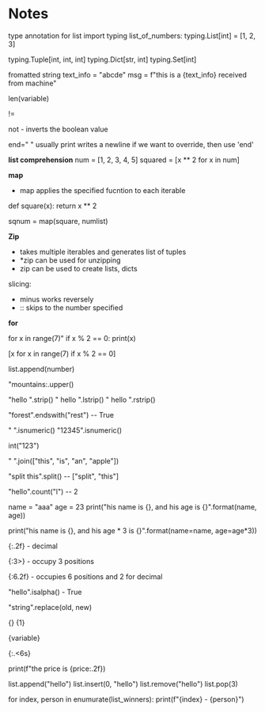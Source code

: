 # Notes

type annotation for list
import typing
list_of_numbers: typing.List[int] = [1, 2, 3]

typing.Tuple[int, int, int]
typing.Dict[str, int]
typing.Set[int]

fromatted string
text_info = "abcde"
msg = f"this is a {text_info} received from machine"

len(variable)

!=

not - inverts the boolean value


end=" "
usually print writes a newline
if we want to override, then use 'end'

**list comprehension**
num = [1, 2, 3, 4, 5]
squared = [x ** 2 for x in num]



**map**
- map applies the specified fucntion to each iterable

def square(x):
    return x ** 2

sqnum = map(square, numlist)



**Zip**
- takes multiple iterables and generates list of tuples
- *zip can be used for unzipping
- zip can be used to create lists, dicts


slicing:
- minus works reversely
- :: skips to the number specified



**for**

for x in range(7)"
    if x % 2 == 0:
    print(x)


[x for x in range(7) if x % 2 == 0]


list.append(number)

"mountains:.upper()

"hello ".strip()
" hello ".lstrip()
" hello ".rstrip()

"forest".endswith("rest")  -- True

" ".isnumeric()
"12345".isnumeric()

int("123")

" ".join(["this", "is", "an", "apple"])

"split this".split() -- ["split", "this"]

"hello".count("l")  -- 2


name = "aaa"
age = 23
print("his name is {}, and his age is {}".format(name, age))

print("his name is {}, and his age * 3 is {}".format(name=name, age=age*3))


{:.2f}   - decimal

{:3>} - occupy 3 positions

{:6.2f} - occupies 6 positions and 2 for decimal

"hello".isalpha()  - True

"string".replace(old, new)

{}
{1}

{variable}

{:.<6s}

print(f"the price is {price:.2f})

list.append("hello")
list.insert(0, "hello")
list.remove("hello")
list.pop(3)


for index, person in enumurate(list_winners):
    print(f"{index} - {person}")







